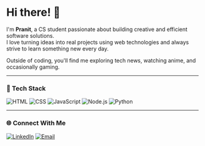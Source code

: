 # Hi there! 👋

I'm **Pranit**, a CS student passionate about building creative and efficient software solutions.  
I love turning ideas into real projects using web technologies and always strive to learn something new every day.

Outside of coding, you'll find me exploring tech news, watching anime, and occasionally gaming.

---

### 🚀 Tech Stack
![HTML](https://img.shields.io/badge/HTML5-E34F26?style=for-the-badge&logo=html5&logoColor=white)
![CSS](https://img.shields.io/badge/CSS3-1572B6?style=for-the-badge&logo=css3&logoColor=white)
![JavaScript](https://img.shields.io/badge/JavaScript-323330?style=for-the-badge&logo=javascript&logoColor=F7DF1E)
![Node.js](https://img.shields.io/badge/Node.js-339933?style=for-the-badge&logo=nodedotjs&logoColor=white)
![Python](https://img.shields.io/badge/Python-3776AB?style=for-the-badge&logo=python&logoColor=white)

---

### 🌐 Connect With Me
[![LinkedIn](https://img.shields.io/badge/LinkedIn-0077B5?style=for-the-badge&logo=linkedin&logoColor=white)]([https://linkedin.com/in/YOUR-LINK](https://www.linkedin.com/in/pranit-kumar-hazarika))
[![Email](https://img.shields.io/badge/Email-D14836?style=for-the-badge&logo=gmail&logoColor=white)](mailto:Pranitkumarhazarika09@gmail.com)
